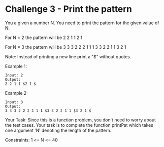 # Challenge 3 - Print the pattern

You a given a number N. You need to print the pattern for the given value of N.

For N = 2 the pattern will be
2 2 1 1
2 1

For N = 3 the pattern will be
3 3 3 2 2 2 1 1 1
3 3 2 2 1 1
3 2 1

Note: Instead of printing a new line print a "$" without quotes.

Example 1:

```
Input: 2
Output:
2 2 1 1 $2 1 $
```

Example 2:

```
Input: 3
Output:
3 3 3 2 2 2 1 1 1 $3 3 2 2 1 1 $3 2 1 $
```

Your Task:
Since this is a function problem, you don't need to worry about the test cases. Your task is to complete the function printPat which takes one argument 'N' denoting the length of the pattern.

Constraints:
1 <= N <= 40
